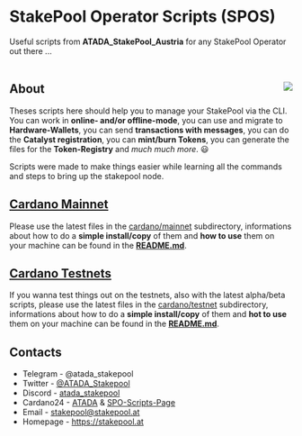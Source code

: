 # StakePool Operator Scripts (SPOS)

Useful scripts from **ATADA_StakePool_Austria** for any StakePool Operator out there ...<br>&nbsp;<br>

## About <img src="https://www.stakepool.at/pics/stakepool_operator_scripts.png" align="right" border=0>

Theses scripts here should help you to manage your StakePool via the CLI. You can work in **online- and/or offline-mode**, you can use and migrate to **Hardware-Wallets**, you can send **transactions with messages**, you can do the **Catalyst registration**, you can **mint/burn Tokens**, you can generate the files for the **Token-Registry** and _much much more_. :smiley:

Scripts were made to make things easier while learning all the commands and steps to bring up the stakepool node.

## [Cardano Mainnet](https://github.com/gitmachtl/scripts/tree/master/cardano/mainnet#readme)

Please use the latest files in the [cardano/mainnet](https://github.com/gitmachtl/scripts/tree/master/cardano/mainnet) subdirectory, informations about how to do a **simple install/copy** of them and **how to use** them on your machine can be found in the [**README.md**](https://github.com/gitmachtl/scripts/tree/master/cardano/mainnet#readme).

## [Cardano Testnets](https://github.com/gitmachtl/scripts/tree/master/cardano/testnet#readme)

If you wanna test things out on the testnets, also with the latest alpha/beta scripts, please use the latest files in the [cardano/testnet](https://github.com/gitmachtl/scripts/tree/master/cardano/testnet) subdirectory, informations about how to do a **simple install/copy** of them and **hot to use** them on your machine can be found in the [**README.md**](https://github.com/gitmachtl/scripts/tree/master/cardano/testnet#readme).

## Contacts

* Telegram - @atada_stakepool<br>
* Twitter - [@ATADA_Stakepool](https://twitter.com/ATADA_Stakepool)<br>
* Discord - [atada_stakepool](https://discordapp.com/users/atada_stakepool)
* Cardano24 - [ATADA](https://cardano24.social/ATADA) &amp; [SPO-Scripts-Page](https://cardano24.social/pages/spo_scripts)
* Email - stakepool@stakepool.at<br>
* Homepage - https://stakepool.at
